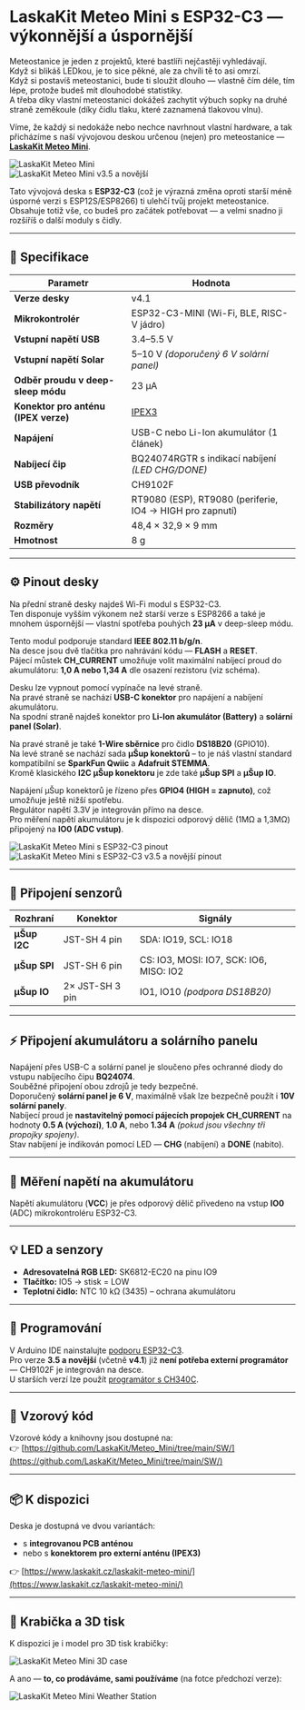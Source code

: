# LaskaKit Meteo Mini s ESP32-C3 — výkonnější a úspornější

Meteostanice je jeden z projektů, které bastlíři nejčastěji vyhledávají.  
Když si blikáš LEDkou, je to sice pěkné, ale za chvíli tě to asi omrzí.  
Když si postavíš meteostanici, bude ti sloužit dlouho — vlastně čím déle, tím lépe, protože budeš mít dlouhodobé statistiky.  
A třeba díky vlastní meteostanici dokážeš zachytit výbuch sopky na druhé straně zeměkoule (díky čidlu tlaku, které zaznamená tlakovou vlnu).

Víme, že každý si nedokáže nebo nechce navrhnout vlastní hardware, a tak přicházíme s naší vývojovou deskou určenou (nejen) pro meteostanice — [**LaskaKit Meteo Mini**](https://www.laskakit.cz/laskakit-meteo-mini).

![LaskaKit Meteo Mini](https://github.com/LaskaKit/Meteo_Mini/blob/main/img/1.jpg)  
![LaskaKit Meteo Mini v3.5 a novější](https://github.com/LaskaKit/Meteo_Mini/blob/main/img/MeteoMini-C3_v3.5_1.JPG)

Tato vývojová deska s **ESP32-C3** (což je výrazná změna oproti starší méně úsporné verzi s ESP12S/ESP8266) ti ulehčí tvůj projekt meteostanice.  
Obsahuje totiž vše, co budeš pro začátek potřebovat — a velmi snadno ji rozšíříš o další moduly s čidly.

---

## 🧩 Specifikace

| Parametr | Hodnota |
|-----------|----------|
| **Verze desky** | v4.1 |
| **Mikrokontrolér** | ESP32-C3-MINI (Wi-Fi, BLE, RISC-V jádro) |
| **Vstupní napětí USB** | 3.4–5.5 V |
| **Vstupní napětí Solar** | 5–10 V *(doporučený 6 V solární panel)* |
| **Odběr proudu v deep-sleep módu** | 23 μA |
| **Konektor pro anténu (IPEX verze)** | [IPEX3](https://www.laskakit.cz/vyhledavani/?string=IPEX3&lb.f%5B%5D=category%3AP%C5%99enos%20a%20ukl%C3%A1d%C3%A1n%C3%AD%20dat&lb.f%5B%5D=category%3APropojovac%C3%AD%20kabely) |
| **Napájení** | USB-C nebo Li-Ion akumulátor (1 článek) |
| **Nabíjecí čip** | BQ24074RGTR s indikací nabíjení *(LED CHG/DONE)* |
| **USB převodník** | CH9102F |
| **Stabilizátory napětí** | RT9080 (ESP), RT9080 (periferie, IO4 → HIGH pro zapnutí) |
| **Rozměry** | 48,4 × 32,9 × 9 mm |
| **Hmotnost** | 8 g |

---

## ⚙️ Pinout desky

Na přední straně desky najdeš Wi-Fi modul s ESP32-C3.  
Ten disponuje vyšším výkonem než starší verze s ESP8266 a také je mnohem úspornější — vlastní spotřeba pouhých **23 μA** v deep-sleep módu.

Tento modul podporuje standard **IEEE 802.11 b/g/n**.  
Na desce jsou dvě tlačítka pro nahrávání kódu — **FLASH** a **RESET**.  
Pájecí můstek **CH_CURRENT** umožňuje volit maximální nabíjecí proud do akumulátoru: **1,0 A nebo 1,34 A** dle osazení rezistoru (viz schéma).

Desku lze vypnout pomocí vypínače na levé straně.  
Na pravé straně se nachází **USB-C konektor** pro napájení a nabíjení akumulátoru.  
Na spodní straně najdeš konektor pro **Li-Ion akumulátor (Battery)** a **solární panel (Solar)**.

Na pravé straně je také **1-Wire sběrnice** pro čidlo **DS18B20** (GPIO10).  
Na levé straně se nachází sada **µŠup konektorů** – to je náš vlastní standard kompatibilní se **SparkFun Qwiic** a **Adafruit STEMMA**.  
Kromě klasického **I2C µŠup konektoru** je zde také **µŠup SPI** a **µŠup IO**.

Napájení µŠup konektorů je řízeno přes **GPIO4 (HIGH = zapnuto)**, což umožňuje ještě nižší spotřebu.  
Regulátor napětí 3.3V je integrován přímo na desce.  
Pro měření napětí akumulátoru je k dispozici odporový dělič (1MΩ a 1,3MΩ) připojený na **IO0 (ADC vstup)**.

![LaskaKit Meteo Mini s ESP32-C3 pinout](https://github.com/LaskaKit/Meteo_Mini/blob/main/img/MeteoMini_ESP32-C3_pin.jpg)  
![LaskaKit Meteo Mini s ESP32-C3 v3.5 a novější pinout](https://github.com/LaskaKit/Meteo_Mini/blob/main/img/MeteoMini-C3_v3.5_pinout.JPG)

---

## 🔌 Připojení senzorů

| Rozhraní | Konektor | Signály |
|-----------|-----------|---------|
| **µŠup I2C** | JST-SH 4 pin | SDA: IO19, SCL: IO18 |
| **µŠup SPI** | JST-SH 6 pin | CS: IO3, MOSI: IO7, SCK: IO6, MISO: IO2 |
| **µŠup IO** | 2× JST-SH 3 pin | IO1, IO10 *(podpora DS18B20)* |

---

## ⚡ Připojení akumulátoru a solárního panelu

Napájení přes USB-C a solární panel je sloučeno přes ochranné diody do vstupu nabíjecího čipu **BQ24074**.  
Souběžné připojení obou zdrojů je tedy bezpečné.  
Doporučený **solární panel je 6 V**, maximálně však lze bezpečně použít i **10V solární panely**.  
Nabíjecí proud je **nastavitelný pomocí pájecích propojek CH_CURRENT** na hodnoty **0.5 A (výchozí)**, **1.0 A**, nebo **1.34 A** *(pokud jsou všechny tři propojky spojeny)*.  
Stav nabíjení je indikován pomocí LED — **CHG** (nabíjení) a **DONE** (nabito).

---

## 🔋 Měření napětí na akumulátoru

Napětí akumulátoru (**VCC**) je přes odporový dělič přivedeno na vstup **IO0** (ADC) mikrokontroléru ESP32-C3.  

---

## 💡 LED a senzory

- **Adresovatelná RGB LED:** SK6812-EC20 na pinu IO9  
- **Tlačítko:** IO5 → stisk = LOW  
- **Teplotní čidlo:** NTC 10 kΩ (3435) – ochrana akumulátoru  

---

## 🧠 Programování

V Arduino IDE nainstalujte [podporu ESP32-C3](https://github.com/espressif/arduino-esp32).  
Pro verze **3.5 a novější** (včetně **v4.1**) již **není potřeba externí programátor** — CH9102F je integrován na desce.  
U starších verzí lze použít [programátor s CH340C](https://www.laskakit.cz/laskakit-ch340-programmer-usb-c--microusb--uart/).

---

## 💾 Vzorový kód

Vzorové kódy a knihovny jsou dostupné na:  
👉 [https://github.com/LaskaKit/Meteo_Mini/tree/main/SW/](https://github.com/LaskaKit/Meteo_Mini/tree/main/SW/)

---

## 📦 K dispozici

Deska je dostupná ve dvou variantách:  
- s **integrovanou PCB anténou**  
- nebo s **konektorem pro externí anténu (IPEX3)**  

👉 [https://www.laskakit.cz/laskakit-meteo-mini/](https://www.laskakit.cz/laskakit-meteo-mini/)

---

## 🧱 Krabička a 3D tisk

K dispozici je i model pro 3D tisk krabičky:

![LaskaKit Meteo Mini 3D case](https://github.com/LaskaKit/Meteo_Mini/blob/main/img/MeteoMini_3Dcase.jpg)

A ano — **to, co prodáváme, sami používáme** (na fotce předchozí verze):

![LaskaKit Meteo Mini Weather Station](https://github.com/LaskaKit/Meteo_Mini/blob/main/img/MeteoMini_weatherstation.jpg)